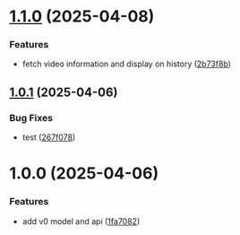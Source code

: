 # [1.1.0](https://github.com/nicholasscabral/youtube-summarizer/compare/v1.0.1...v1.1.0) (2025-04-08)


### Features

* fetch video information and display on history ([2b73f8b](https://github.com/nicholasscabral/youtube-summarizer/commit/2b73f8b4f70bbe4a89382753c47eae3d438aa997))

## [1.0.1](https://github.com/nicholasscabral/youtube-summarizer/compare/v1.0.0...v1.0.1) (2025-04-06)


### Bug Fixes

* test ([267f078](https://github.com/nicholasscabral/youtube-summarizer/commit/267f078003f53fb4430b6724b59b598d02139953))

# 1.0.0 (2025-04-06)


### Features

* add v0 model and api ([1fa7082](https://github.com/nicholasscabral/youtube-summarizer/commit/1fa708265af74a2cf52f0be569cd9cf0a671e618))
